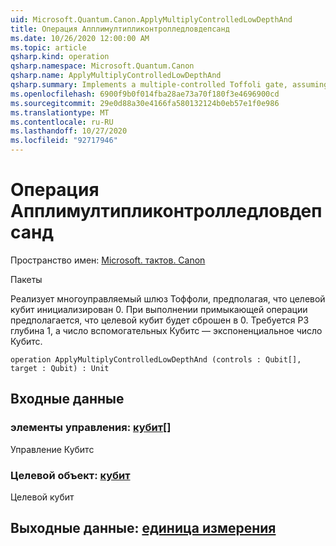 ```yaml
---
uid: Microsoft.Quantum.Canon.ApplyMultiplyControlledLowDepthAnd
title: Операция Апплимултипликонтролледловдепсанд
ms.date: 10/26/2020 12:00:00 AM
ms.topic: article
qsharp.kind: operation
qsharp.namespace: Microsoft.Quantum.Canon
qsharp.name: ApplyMultiplyControlledLowDepthAnd
qsharp.summary: Implements a multiple-controlled Toffoli gate, assuming that target qubit is initialized 0.  The adjoint operation assumes that the target qubit will be reset to 0.  Requires a Rz depth of 1, while the number of helper qubits are exponential in the number of qubits.
ms.openlocfilehash: 6900f9b0f014fba28ae73a70f180f3e4696900cd
ms.sourcegitcommit: 29e0d88a30e4166fa580132124b0eb57e1f0e986
ms.translationtype: MT
ms.contentlocale: ru-RU
ms.lasthandoff: 10/27/2020
ms.locfileid: "92717946"
---
```

# <a name="applymultiplycontrolledlowdepthand-operation"></a>Операция Апплимултипликонтролледловдепсанд

Пространство имен: [Microsoft. тактов. Canon](xref:Microsoft.Quantum.Canon)

Пакеты [](https://nuget.org/packages/)


Реализует многоуправляемый шлюз Тоффоли, предполагая, что целевой кубит инициализирован 0.  При выполнении примыкающей операции предполагается, что целевой кубит будет сброшен в 0.  Требуется РЗ глубина 1, а число вспомогательных Кубитс — экспоненциальное число Кубитс.

```qsharp
operation ApplyMultiplyControlledLowDepthAnd (controls : Qubit[], target : Qubit) : Unit
```


## <a name="input"></a>Входные данные

### <a name="controls--qubit"></a>элементы управления: [кубит](xref:microsoft.quantum.lang-ref.qubit)[]

Управление Кубитс


### <a name="target--qubit"></a>Целевой объект: [кубит](xref:microsoft.quantum.lang-ref.qubit)

Целевой кубит



## <a name="output--unit"></a>Выходные данные: [единица измерения](xref:microsoft.quantum.lang-ref.unit)

